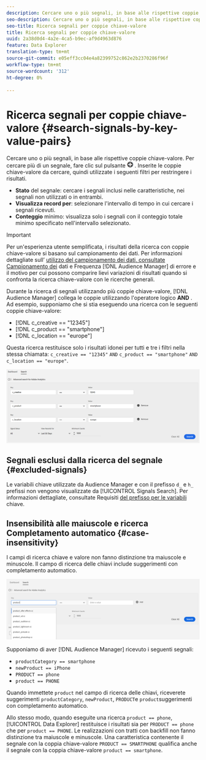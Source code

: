 ```yaml
---
description: Cercare uno o più segnali, in base alle rispettive coppie chiave-valore.
seo-description: Cercare uno o più segnali, in base alle rispettive coppie chiave-valore.
seo-title: Ricerca segnali per coppie chiave-valore
title: Ricerca segnali per coppie chiave-valore
uuid: 2a38d0d4-4a2e-4ca5-b9ec-af9d4963d876
feature: Data Explorer
translation-type: tm+mt
source-git-commit: e05eff3cc04e4a82399752c862e2b2370286f96f
workflow-type: tm+mt
source-wordcount: '312'
ht-degree: 0%

---
```



# Ricerca segnali per coppie chiave-valore {#search-signals-by-key-value-pairs}

Cercare uno o più segnali, in base alle rispettive coppie chiave-valore.
Per cercare più di un segnale, fare clic sul pulsante ![Aggiungi](assets/icon_add.png) . Inserite le coppie chiave-valore da cercare, quindi utilizzate i seguenti filtri per restringere i risultati.

* **Stato** del segnale: cercare i segnali inclusi nelle caratteristiche, nei segnali non utilizzati o in entrambi.
* **Visualizza record per**: selezionare l&#39;intervallo di tempo in cui cercare i segnali ricevuti.
* **Conteggio** minimo: visualizza solo i segnali con il conteggio totale minimo specificato nell&#39;intervallo selezionato.

>[!IMPORTANT]
>
>Per un&#39;esperienza utente semplificata, i risultati della ricerca con coppie chiave-valore si basano sul campionamento dei dati. Per informazioni dettagliate sull’ [utilizzo del campionamento dei dati, consultate Campionamento dei](/help/using/reporting/report-sampling.md) dati e Frequenza [!DNL Audience Manager] di errore e il motivo per cui possono comparire lievi variazioni di risultati quando si confronta la ricerca chiave-valore con le ricerche generali.

Durante la ricerca di segnali utilizzando più coppie chiave-valore, [!DNL Audience Manager] collega le coppie utilizzando l&#39;operatore logico **AND** . Ad esempio, supponiamo che si stia eseguendo una ricerca con le seguenti coppie chiave-valore:

* [!DNL c_creative == "12345"]
* [!DNL c_product == "smartphone"]
* [!DNL c_location == "europe"]

Questa ricerca restituisce solo i risultati idonei per tutti e tre i filtri nella stessa chiamata: `c_creative == "12345"` `AND` `c_product == "smartphone"` `AND` `c_location == "europe"`.

![](assets/signals-search.png)

## Segnali esclusi dalla ricerca del segnale {#excluded-signals}

Le variabili chiave utilizzate da  Audience Manager e con il prefisso `d_` e `h_` prefissi non vengono visualizzate da [!UICONTROL Signals Search]. Per informazioni dettagliate, consultate Requisiti [del prefisso per le variabili](../../traits/trait-variable-prefixes.md) chiave.

## Insensibilità alle maiuscole e ricerca Completamento automatico {#case-insensitivity}

I campi di ricerca chiave e valore non fanno distinzione tra maiuscole e minuscole. Il campo di ricerca delle chiavi include suggerimenti con completamento automatico.

![](assets/signal-search-suggestions.png)

Supponiamo di aver [!DNL Audience Manager] ricevuto i seguenti segnali:

* `productCategory == smartphone`
* `newProduct == iPhone`
* `PRODUCT == phone`
* `product == PHONE`

Quando immettete `product` nel campo di ricerca delle chiavi, riceverete suggerimenti `productCategory`, `newProduct`, `PRODUCT`e `product`suggerimenti con completamento automatico.

Allo stesso modo, quando eseguite una ricerca `product == phone`, [!UICONTROL Data Explorer] restituisce i risultati sia per `PRODUCT == phone` che per `product == PHONE`.
Le realizzazioni con tratti con backfill non fanno distinzione tra maiuscole e minuscole. Una caratteristica contenente il segnale con la coppia chiave-valore `PRODUCT == SMARTPHONE` qualifica anche il segnale con la coppia chiave-valore `product == smartphone`.